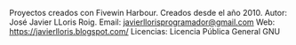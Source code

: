 Proyectos creados con Fivewin Harbour.
Creados desde el año 2010.
Autor: José Javier LLoris Roig.
Email: javierllorisprogramador@gmail.com
Web: https://javierlloris.blogspot.com/
Licencias: Licencia Pública General GNU
